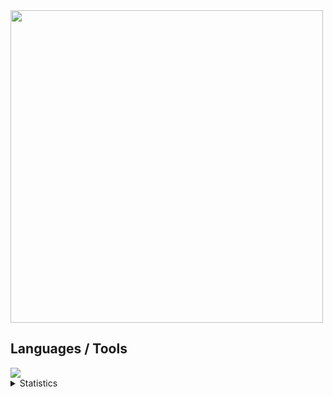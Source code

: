 <img align="center" height="500" src="https://cdn.discordapp.com/attachments/1103912751157485570/1131615353596821524/nlghtleak.png"/>

## Languages / Tools
<img src="https://skillicons.dev/icons?i=js,ts,html,css,lua,python,nodejs,vscode,cloudflare,mongodb,git,docker,discord" />

<details>
  <summary>Statistics</summary>
  
  [![Jay's GitHub stats](https://github-readme-stats.vercel.app/api?username=nlghtleak&show_icons=true&theme=midnight-purple)
  [![Top Langs](https://github-readme-stats.vercel.app/api/top-langs/?username=nlghtleak&layout=donut-vertical)](https://github.com/nlghtleak/github-readme-stats)
</details>
